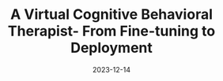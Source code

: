 ---
title: A Virtual Cognitive Behavioral Therapist- From Fine-tuning to Deployment
summary: This project aims to develop an LLM-enabled CBT therapist to expand CBT's accessibility. A large portion of this report describes the process of training, evaluating, and deploying LLMs for CBT. Results show that these LLMs generally follow CBT principles but there is a large room for improvement. The effectiveness of these LLMs is unclear and thus a clinical trial is in preparation. In the end, limitations, implications, and future work are discussed. The conclusion of this report states that expert involvement is critical and it might be worth considering to re-design toward the concept of human-LLM collaboration.
date: '2023-12-14'
external_link: 'https://drive.google.com/file/d/1vhLCT-2RQ0DzuYTCLFxcmf2GSg2H7rTj/view?usp=sharing'
---